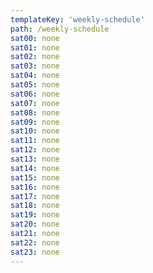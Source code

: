 ```yaml
---
templateKey: 'weekly-schedule'
path: /weekly-schedule
sat00: none
sat01: none
sat02: none
sat03: none
sat04: none
sat05: none
sat06: none
sat07: none
sat08: none
sat09: none
sat10: none
sat11: none
sat12: none
sat13: none
sat14: none
sat15: none
sat16: none
sat17: none
sat18: none
sat19: none
sat20: none
sat21: none
sat22: none
sat23: none
---
```

